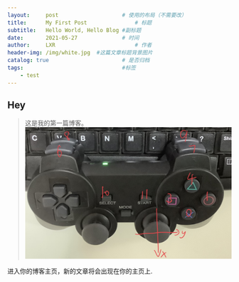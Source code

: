 ```yaml
---
layout:     post   				    # 使用的布局（不需要改）
title:      My First Post 				# 标题 
subtitle:   Hello World, Hello Blog #副标题
date:       2021-05-27 				# 时间
author:     LXR 						# 作者
header-img: /img/white.jpg 	#这篇文章标题背景图片
catalog: true 						# 是否归档
tags:								#标签
    - test
---
```


## Hey
>这是我的第一篇博客。
![joystick](/img/joystick.jpg)

进入你的博客主页，新的文章将会出现在你的主页上.
